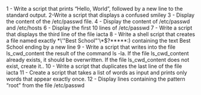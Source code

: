 1 - Write a script that prints “Hello, World”, followed by a new line to the standard output.
2-Write a script that displays a confused smiley 
3 - Display the content of the /etc/passwd file.
4 - Display the content of /etc/passwd and /etc/hosts
6 - Display the first 10 lines of /etc/passwd
7 - Write a script that displays the third line of the file iacta
8 - Write a shell script that creates a file named exactly \*\\'"Best School"\'\\*$\?\*\*\*\*\*:) containing the text Best School ending by a new line
9 - Write a script that writes into the file ls_cwd_content the result of the command ls -la. If the file ls_cwd_content already exists, it should be overwritten. If the file ls_cwd_content does not exist, create it..
10 - Write a script that duplicates the last line of the file iacta
11 - Create a script that takes a list of words as input and prints only words that appear exactly once.
12 - Display lines containing the pattern “root” from the file /etc/passwd
